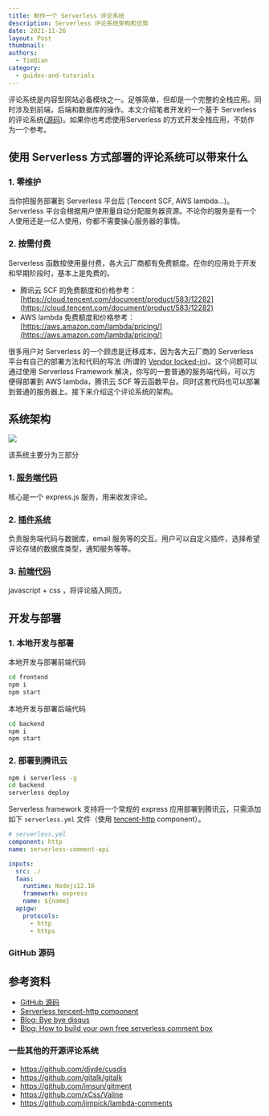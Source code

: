 ```yaml
---
title: 制作一个 Serverless 评论系统
description: Serverless 评论系统架构和优势
date: 2021-11-26
layout: Post
thumbnail: 
authors:
  - TimQian
category:
  - guides-and-tutorials
---
```


评论系统是内容型网站必备模块之一。足够简单，但却是一个完整的全栈应用。同时涉及到前端，后端和数据库的操作。本文介绍笔者开发的一个基于 Serverless 的评论系统([源码](https://github.com/timqian/murmur/))。如果你也考虑使用Serverless 的方式开发全栈应用，不妨作为一个参考。

## 使用 Serverless 方式部署的评论系统可以带来什么

### 1. 零维护

当你把服务部署到 Serverless 平台后 (Tencent SCF, AWS lambda...)。 Serverless 平台会根据用户使用量自动分配服务器资源。不论你的服务是有一个人使用还是一亿人使用，你都不需要操心服务器的事情。

### 2. 按需付费

Serverless 函数按使用量付费，各大云厂商都有免费额度。在你的应用处于开发和早期阶段时，基本上是免费的。

- 腾讯云 SCF 的免费额度和价格参考：[https://cloud.tencent.com/document/product/583/12282](https://cloud.tencent.com/document/product/583/12282)
- AWS lambda 免费额度和价格参考：[https://aws.amazon.com/lambda/pricing/](https://aws.amazon.com/lambda/pricing/)

很多用户对 Serverless 的一个顾虑是迁移成本，因为各大云厂商的 Serverless 平台有自己的部署方法和代码的写法 (所谓的 [Vendor locked-in](https://en.wikipedia.org/wiki/Vendor_lock-in))。这个问题可以通过使用 Serverless Framework 解决，你写的一套普通的服务端代码，可以方便得部署到 AWS lambda，腾讯云 SCF 等云函数平台。同时这套代码也可以部署到普通的服务器上。接下来介绍这个评论系统的架构。

## 系统架构

![](https://sp-assets-1300963013.cos.ap-guangzhou.myqcloud.com/blog/posts/2021-11-26-serverless-comment-system-1.png)

该系统主要分为三部分

### 1. [服务端代码](https://github.com/timqian/murmur/tree/main/backend)

核心是一个 express.js 服务，用来收发评论。

### 2. [插件系统](https://github.com/timqian/murmur/tree/main/backend/plugins)

负责服务端代码与数据库，email 服务等的交互。用户可以自定义插件，选择希望评论存储的数据库类型，通知服务等等。

### 3. [前端代码](https://github.com/timqian/murmur/tree/main/frontend)

javascript + css ，将评论插入网页。

## 开发与部署

### 1. 本地开发与部署

本地开发与部署前端代码

```bash
cd frontend
npm i
npm start
```

本地开发与部署后端代码

```bash
cd backend
npm i
npm start
```

### 2. 部署到腾讯云

```bash
npm i serverless -g
cd backend
serverless deploy
````

Serverless framework 支持将一个常规的 express 应用部署到腾讯云，只需添加如下 `serverless.yml` 文件（使用 [tencent-http](https://github.com/serverless-components/tencent-http/) component）。

```yaml
# serverless.yml
component: http
name: serverless-comment-api

inputs:
  src: ./
  faas:
    runtime: Nodejs12.16
    framework: express
    name: ${name}
  apigw:
    protocols:
      - http
      - https
```

### GitHub 源码


## 参考资料

- [GitHub 源码](https://github.com/timqian/murmur)
- [Serverless tencent-http component](https://github.com/serverless-components/tencent-http/)
- [Blog: Bye bye disqus](https://pawelgrzybek.com/bye-bye-disqus-i-built-my-commenting-system-using-aws-serverless-stack-and-netlify-build-hooks/)
- [Blog: How to build your own free serverless comment box](https://www.freecodecamp.org/news/how-you-can-build-your-own-free-serverless-comment-box-dc9d4f366d12/)

### 一些其他的开源评论系统

- https://github.com/djyde/cusdis
- https://github.com/gitalk/gitalk
- https://github.com/imsun/gitment
- https://github.com/xCss/Valine
- https://github.com/jimpick/lambda-comments